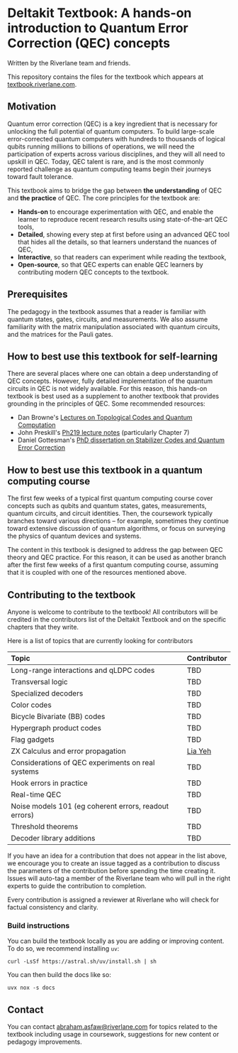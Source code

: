 # Deltakit Textbook: A hands-on introduction to Quantum Error Correction (QEC) concepts

Written by the Riverlane team and friends. 

This repository contains the files for the textbook which appears at [textbook.riverlane.com](https://textbook.riverlane.com/).

## Motivation

Quantum error correction (QEC) is a key ingredient that is necessary for unlocking the full potential of quantum computers. To build large-scale error-corrected quantum computers with hundreds to thousands of logical qubits running millions to billions of operations, we will need the participation of experts across various disciplines, and they will all need to upskill in QEC. Today, QEC talent is rare, and is the most commonly reported challenge as quantum computing teams begin their journeys toward fault tolerance.

This textbook aims to bridge the gap between **the understanding** of QEC and **the practice** of QEC. The core principles for the textbook are:

- **Hands-on** to encourage experimentation with QEC, and enable the learner to reproduce recent research results using state-of-the-art QEC tools,
- **Detailed**, showing every step at first before using an advanced QEC tool that hides all the details, so that learners understand the nuances of QEC,
- **Interactive**, so that readers can experiment while reading the textbook,
- **Open-source**, so that QEC experts can enable QEC learners by contributing modern QEC concepts to the textbook.

## Prerequisites
The pedagogy in the textbook assumes that a reader is familiar with quantum states, gates, circuits, and measurements. We also assume familiarity with the matrix manipulation associated with quantum circuits, and the matrices for the Pauli gates.

## How to best use this textbook for self-learning
There are several places where one can obtain a deep understanding of QEC concepts. However, fully detailed implementation of the quantum circuits in QEC is not widely available. For this reason, this hands-on textbook is best used as a supplement to another textbook that provides grounding in the principles of QEC. Some recommended resources:

- Dan Browne's [Lectures on Topological Codes and Quantum Computation](https://sites.google.com/site/danbrowneucl/teaching/lectures-on-topological-codes-and-quantum-computation)
- John Preskill's [Ph219 lecture notes](https://www.preskill.caltech.edu/ph219/) (particularly Chapter 7)
- Daniel Gottesman's [PhD dissertation on Stabilizer Codes and Quantum Error Correction](https://arxiv.org/pdf/quant-ph/9705052)

## How to best use this textbook in a quantum computing course
The first few weeks of a typical first quantum computing course cover concepts such as qubits and quantum states, gates, measurements, quantum circuits, and circuit identities. Then, the coursework typically branches toward various directions – for example, sometimes they continue toward extensive discussion of quantum algorithms, or focus on surveying the physics of quantum devices and systems.

The content in this textbook is designed to address the gap between QEC theory and QEC practice. For this reason, it can be used as another branch after the first few weeks of a first quantum computing course, assuming that it is coupled with one of the resources mentioned above.

## Contributing to the textbook
Anyone is welcome to contribute to the textbook! All contributors will be credited in the contributors list of the Deltakit Textbook and on the specific chapters that they write.

Here is a list of topics that are currently looking for contributors

| Topic | Contributor |
| :----- | :----- |
| Long-range interactions and qLDPC codes | TBD |
| Transversal logic | TBD |
| Specialized decoders | TBD |
| Color codes | TBD |
| Bicycle Bivariate (BB) codes | TBD |
| Hypergraph product codes | TBD |
| Flag gadgets | TBD |
| ZX Calculus and error propagation | [Lia Yeh](https://github.com/lia-approves/) |
| Considerations of QEC experiments on real systems | TBD |
| Hook errors in practice | TBD |
| Real-time QEC | TBD |
| Noise models 101 (eg coherent errors, readout errors) | TBD |
| Threshold theorems | TBD |
| Decoder library additions | TBD |

If you have an idea for a contribution that does not appear in the list above, we encourage you to create an issue tagged as a contribution to discuss the parameters of the contribution before spending the time creating it. Issues will auto-tag a member of the Riverlane team who will pull in the right experts to guide the contribution to completion.

Every contribution is assigned a reviewer at Riverlane who will check for factual consistency and clarity. 

### Build instructions

You can build the textbook locally as you are adding or improving content. To do so, we recommend installing `uv`:

```
curl -LsSf https://astral.sh/uv/install.sh | sh
```

You can then build the docs like so:

```
uvx nox -s docs
```

## Contact

You can contact abraham.asfaw@riverlane.com for topics related to the textbook including usage in coursework,
suggestions for new content or pedagogy improvements.

